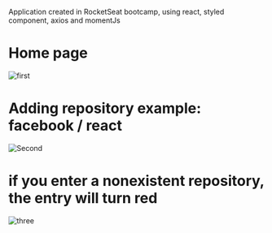 Application created in RocketSeat bootcamp, using react, styled component, axios and momentJs


# Home page
![first](http://i63.tinypic.com/xb0cx5.png)


# Adding repository example: facebook / react
![Second](http://i67.tinypic.com/288nl6q.png)

# if you enter a nonexistent repository, the entry will turn red

![three](http://i68.tinypic.com/2ldu242.png)
